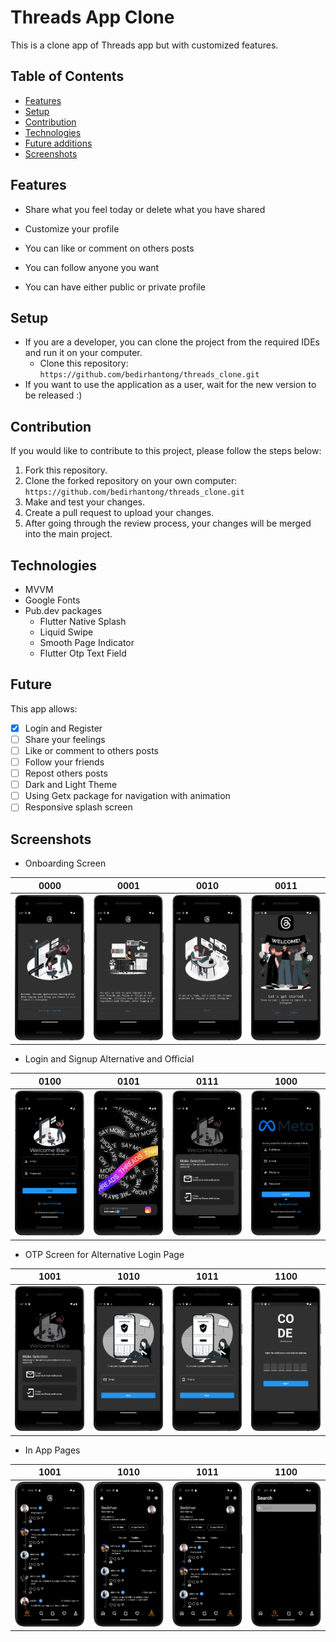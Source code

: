 # Threads App Clone

This is a clone app of Threads app but with customized features.


## Table of Contents

* [Features](#features)
* [Setup](#setup)
* [Contribution](#contribution)
* [Technologies](#technologies)
* [Future additions](#future)
* [Screenshots](#screenshots)



## Features

- Share what you feel today or delete what you have shared

- Customize your profile

- You can like or comment on others posts

- You can follow anyone you want

- You can have either public or private profile



## Setup
- If you are a developer, you can clone the project from the required IDEs and run it on your computer.
  - Clone this repository: `https://github.com/bedirhantong/threads_clone.git`
- If you want to use the application as a user, wait for the new version to be released :)

## Contribution

If you would like to contribute to this project, please follow the steps below:

1. Fork this repository.
2. Clone the forked repository on your own computer: `https://github.com/bedirhantong/threads_clone.git`
3. Make and test your changes.
4. Create a pull request to upload your changes.
5. After going through the review process, your changes will be merged into the main project.

## Technologies

- MVVM
- Google Fonts
- Pub.dev packages
  - Flutter Native Splash
  - Liquid Swipe
  - Smooth Page Indicator
  - Flutter Otp Text Field


## Future

This app allows:

- [x] Login and Register
- [ ] Share your feelings
- [ ] Like or comment to others posts
- [ ] Follow your friends
- [ ] Repost others posts
- [ ] Dark and Light Theme
- [ ] Using Getx package for navigation with animation
- [ ] Responsive splash screen

## Screenshots

- Onboarding Screen

|                  0000                   |                  0001                   |                  0010                   |                      0011                      |
|:----------------------------------------:|:-----------------------------------------:|:----------------------------------------:|:-------------------------------------------------:|
| ![](assets/images/screenshots/first.png) | ![](assets/images/screenshots/second.png) | ![](assets/images/screenshots/third.png) | ![](assets/images/screenshots/fourth_welcome.png) |


- Login and Signup Alternative and Official

|                      0100                      |                  0101                   |                  0111                   |                      1000                      |
|:-----------------------------------------------:|:-----------------------------------------:|:--------------------------------------:|:------------------------------------------------:|
| ![](assets/images/screenshots/login_screen.png) | ![](assets/images/screenshots/official_login.png) | ![](assets/images/screenshots/otp.png) | ![](assets/images/screenshots/signup_screen.png) |

- OTP Screen for Alternative Login Page

|                      1001                      |                  1010                   |                  1011                   |                      1100                      |
|:-----------------------------------------------:|:-----------------------------------------:|:--------------------------------------:|:------------------------------------------------:|
| ![](assets/images/screenshots/otp.png) | ![](assets/images/screenshots/reset_via_email.png) | ![](assets/images/screenshots/reset_via_phone.png) | ![](assets/images/screenshots/enter_verification_code.png) |


- In App Pages

|                      1001                      |                  1010                   |                  1011                   |                      1100                      |
|:-----------------------------------------------:|:-----------------------------------------:|:--------------------------------------:|:------------------------------------------------:|
| ![](assets/images/screenshots/home_screen.png) | ![](assets/images/screenshots/profile_replies.png) | ![](assets/images/screenshots/profile_threads.png) | ![](assets/images/screenshots/search_page.png) |
